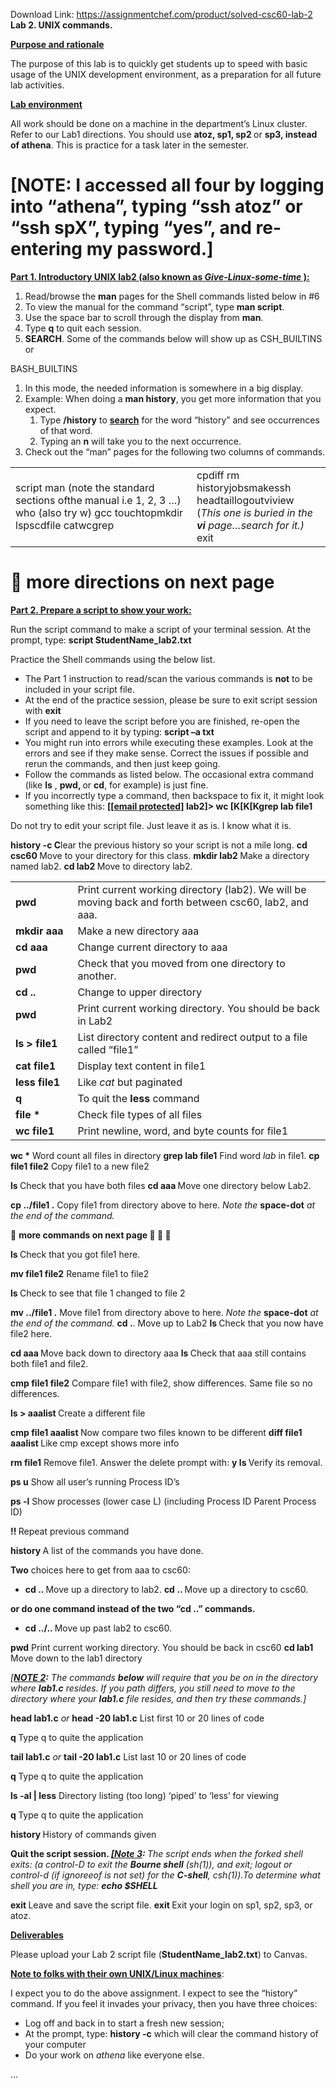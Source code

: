Download Link: https://assignmentchef.com/product/solved-csc60-lab-2
<br>
<strong>Lab 2.  UNIX commands.</strong>

<strong><u>Purpose and rationale</u></strong>

The purpose of this lab is to quickly get students up to speed with basic usage of the UNIX development environment, as a preparation for all future lab activities.

<strong><u>Lab environment</u></strong>

All work should be done on a machine in the department’s Linux cluster. Refer to our Lab1 directions. You should use <strong>atoz, sp1, sp2 </strong>or <strong>sp3, instead of athena</strong>.  This is practice for a task later in the semester.

<h1>[<strong>NOTE</strong>: I accessed all four by logging into “athena”, typing “ssh atoz” or “ssh spX”, typing “yes”, and re-entering my password.]</h1>

<strong><u> Part 1. Introductory UNIX lab2 (also known as  <em>Give-Linux-some-time</em>   ):</u></strong>

<ol>

 <li>Read/browse the <strong>man</strong> pages for the Shell commands listed below in #6</li>

 <li>To view the manual for the command “script”, type <strong>man script</strong>.</li>

 <li>Use the space bar to scroll through the display from <strong>man</strong>.</li>

 <li>Type <strong>q</strong> to quit each session.</li>

 <li><strong>SEARCH</strong>. Some of the commands below will show up as CSH_BUILTINS or</li>

</ol>

BASH_BUILTINS

<ol>

 <li>In this mode, the needed information is somewhere in a big display.</li>

 <li>Example: When doing a <strong>man history</strong>, you get more information that you expect.

  <ol>

   <li>Type <strong>/history</strong> to <strong><u>search</u></strong> for the word “history” and see occurrences of that word.</li>

   <li>Typing an <strong>n</strong> will take you to the next occurrence.</li>

  </ol></li>

 <li>Check out the “man” pages for the following two columns of commands.</li>

</ol>

<table width="550">

 <tbody>

  <tr>

   <td width="336">script man (note the standard sections ofthe manual i.e 1, 2, 3 …) who (also try w) gcc  touchtopmkdir   lspscdfile catwcgrep</td>

   <td width="214">cpdiff rm historyjobsmakessh headtaillogoutviview  (<em>This one is buried in the <strong>vi</strong>             page…search for it.) </em>exit</td>

  </tr>

 </tbody>

</table>

<h1> more directions on next page</h1>

<strong><u>Part 2. Prepare a script to show your work:</u></strong>

Run the script command to make a script of your terminal session. At the prompt,     type:  <strong>script StudentName_lab2.txt</strong>

Practice the Shell commands using the below list.

<ul>

 <li>The Part 1 instruction to read/scan the various commands is <strong>not</strong> to be included in your script file.</li>

 <li>At the end of the practice session, please be sure to exit script session with <strong>exit</strong></li>

 <li>If you need to leave the script before you are finished, re-open the script and append to it by typing: <strong>script  –a  txt</strong></li>

 <li>You might run into errors while executing these examples. Look at the errors and see if they make sense. Correct the issues if possible and rerun the commands, and then just keep going.</li>

 <li>Follow the commands as listed below. The occasional extra command (like <strong>ls</strong> , <strong>pwd, </strong>or <strong>cd</strong>, for example) is just fine.</li>

 <li>If you incorrectly type a command, then backspace to fix it, it might look something like this: <strong>[<a href="/cdn-cgi/l/email-protection" class="__cf_email__" data-cfemail="e7858e828b95a79497d6">[email protected]</a> lab2]&gt; wc [K[K[Kgrep lab file1</strong></li>

</ul>

Do not try to edit your script file. Just leave it as is.  I know what it is.

<strong>history -c         C</strong>lear the previous history so your script is not a mile long. <strong>cd csc60 </strong>Move to your directory for this class. <strong>mkdir lab2      </strong>Make a directory named lab2. <strong>cd lab2     </strong>Move to directory lab2.

<table width="577">

 <tbody>

  <tr>

   <td width="95"><strong>pwd</strong></td>

   <td width="482">Print current working directory (lab2).<strong>   </strong>We will be moving back and forth between csc60, lab2,  and aaa.</td>

  </tr>

  <tr>

   <td width="95"><strong>mkdir aaa</strong></td>

   <td width="482">Make a new directory aaa</td>

  </tr>

  <tr>

   <td width="95"><strong>cd aaa</strong></td>

   <td width="482">Change current directory to aaa</td>

  </tr>

  <tr>

   <td width="95"><strong>pwd</strong></td>

   <td width="482">Check that you moved from one directory to another.</td>

  </tr>

  <tr>

   <td width="95"><strong>cd ..</strong></td>

   <td width="482">Change to upper directory</td>

  </tr>

  <tr>

   <td width="95"><strong>pwd</strong></td>

   <td width="482">Print current working directory. You should be back in Lab2</td>

  </tr>

  <tr>

   <td width="95"><strong>ls &gt; file1</strong></td>

   <td width="482">List directory content and redirect output to a file called “file1”</td>

  </tr>

  <tr>

   <td width="95"><strong>cat file1</strong></td>

   <td width="482">Display text content in file1</td>

  </tr>

  <tr>

   <td width="95"><strong>less file1</strong></td>

   <td width="482">Like <em>cat</em> but paginated</td>

  </tr>

  <tr>

   <td width="95"><strong>q</strong></td>

   <td width="482">To quit the <strong>less</strong> command</td>

  </tr>

  <tr>

   <td width="95"><strong>file *</strong></td>

   <td width="482">Check file types of all files</td>

  </tr>

  <tr>

   <td width="95"><strong>wc file1</strong></td>

   <td width="482">Print newline, word, and byte counts for file1</td>

  </tr>

 </tbody>

</table>

<strong>wc *</strong>     Word count all files in directory <strong>grep lab file1</strong>  Find word <em>lab</em> in file1. <strong>cp file1 file2</strong>  Copy file1 to a new file2

<strong>ls          </strong>Check that you have both files <strong>cd aaa           </strong>Move one directory below Lab2.

<strong>cp ../file1 .</strong>       Copy file1 from directory above to here. <em>Note the </em><strong>space-dot</strong><em> at the end of  </em><strong>                </strong><em>             the command.</em>

 <strong>more commands on next page  </strong><strong>  </strong><strong>  </strong>

<strong>ls                     </strong>Check that you got file1 here.

<strong>mv file1 file2</strong>  Rename file1 to file2

<strong>ls                     </strong>Check to see that file 1 changed to file 2

<strong>mv ../file1 .</strong>  Move file1 from directory above to here. <em>Note the </em><strong>space-dot</strong><em> at the end of </em><strong>  </strong><em>the command. </em><strong>cd .</strong>.           Move up to Lab2 <strong>ls     </strong>Check that you now have file2 here.

<strong>cd aaa  </strong>      Move back down to directory aaa <strong>ls         </strong>      Check that aaa still contains both file1 and file2.

<strong>cmp file1 file2</strong>      Compare file1 with file2, show differences. Same file so no <strong>                          </strong>          differences.

<strong>ls &gt; aaalist              </strong>Create a different file

<strong>cmp file1 aaalist    </strong>Now compare two files known to be different <strong>diff file1 aaalist      </strong>Like cmp except shows more info

<strong>rm file1</strong>            Remove file1. Answer the delete prompt with: <strong>y ls   </strong>Verify its removal.

<strong>ps u</strong>                 Show all user’s running Process ID’s

<strong>ps -l</strong>                 Show processes (lower case L) (including Process ID Parent Process ID)

<strong>!! </strong>                    Repeat previous command

<strong>history             </strong>A list of the commands you have done.

<strong>Two</strong> choices here to get from aaa to csc60:

<ul>

 <li><strong>cd .. </strong>Move up a directory to lab2. <strong>                     cd ..           </strong>Move up a directory to csc60.</li>

</ul>

<strong>or do one command instead of the two “cd ..” commands.</strong>

<ul>

 <li><strong>cd ../.. </strong>Move up past lab2 to csc60.</li>

</ul>

<strong>             pwd</strong>     Print current working directory. You should be back in csc60 <strong>cd lab1          </strong>Move down to the lab1 directory

<em>[<strong><u>NOTE 2</u>:</strong> The commands <strong>below</strong> will require that you be on in the directory where <strong>lab1.c</strong> resides.  If you path differs, you still need to move to the directory where your <strong>lab1.c</strong> file resides, and then try these commands.] </em>

<strong>head lab1.c</strong> <em>or</em> <strong>head -20 lab1.c</strong>       List first 10 or 20 lines of code

<strong>q                      </strong>Type q to quite the application

<strong>tail lab1.c</strong> <em>or </em><strong>tail -20 lab1.c</strong>          List last 10 or 20 lines of code

<strong>q                      </strong>Type q to quite the application

<strong>ls -al | less</strong>      Directory listing (too long) ‘piped’ to ‘less’ for viewing

<strong>q                      </strong>Type q to quite the application

<strong>history </strong>           History of commands given

<strong>Quit the script session. <em><u>[Note 3</u>:  </em></strong><em>The script ends when the forked shell exits: (a control-D to exit the <strong>Bourne shell</strong> (sh(1)), and exit; logout or control-d (if ignoreeof is not set) for the <strong>C-shell</strong>, csh(1)).To determine what shell you are in, type:  <strong>echo $SHELL</strong></em>

<strong>exit      </strong>Leave and save the script file. <strong>exit     </strong>Exit your login on sp1, sp2, sp3, or atoz.

<strong><u>Deliverables</u></strong>

Please upload your Lab 2 script file (<strong>StudentName_lab2.txt</strong>) to Canvas.

<strong><u>Note to folks with their own UNIX/Linux machines</u></strong>:

I expect you to do the above assignment.  I expect to see the “history” command.  If you feel it invades your privacy, then you have three choices:

<ul>

 <li>Log off and back in to start a fresh new session;</li>

 <li>At the prompt, type: <strong>history -c</strong>   which will clear the command history of your computer</li>

 <li>Do your work on <em>athena</em> like everyone else.</li>

</ul>

…